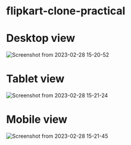 # flipkart-clone-practical

# Desktop view

![Screenshot from 2023-02-28 15-20-52](https://user-images.githubusercontent.com/124878757/221817001-c6f0e7e8-8799-466f-a364-56ba5a04719a.png)

# Tablet view

![Screenshot from 2023-02-28 15-21-24](https://user-images.githubusercontent.com/124878757/221817092-0d032877-90d1-4d94-9794-7e7cb387a341.png)

# Mobile view

![Screenshot from 2023-02-28 15-21-45](https://user-images.githubusercontent.com/124878757/221817169-bc768dd0-419f-48e1-8f5f-16e0b2837ed4.png)
